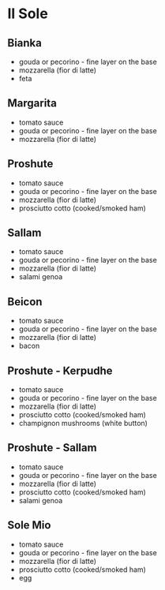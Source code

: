 # Il Sole

## Bianka

* gouda or pecorino - fine layer on the base
* mozzarella (fior di latte)
* feta


## Margarita

* tomato sauce
* gouda or pecorino - fine layer on the base
* mozzarella (fior di latte)


## Proshute

* tomato sauce
* gouda or pecorino - fine layer on the base
* mozzarella (fior di latte)
* prosciutto cotto (cooked/smoked ham)


## Sallam

* tomato sauce
* gouda or pecorino - fine layer on the base
* mozzarella (fior di latte)
* salami genoa


## Beicon

* tomato sauce
* gouda or pecorino - fine layer on the base
* mozzarella (fior di latte)
* bacon


## Proshute - Kerpudhe

* tomato sauce
* gouda or pecorino - fine layer on the base
* mozzarella (fior di latte)
* prosciutto cotto (cooked/smoked ham)
* champignon mushrooms (white button)


## Proshute - Sallam

* tomato sauce
* gouda or pecorino - fine layer on the base
* mozzarella (fior di latte)
* prosciutto cotto (cooked/smoked ham)
* salami genoa


## Sole Mio

* tomato sauce
* gouda or pecorino - fine layer on the base
* mozzarella (fior di latte)
* prosciutto cotto (cooked/smoked ham)
* egg
